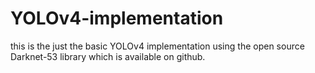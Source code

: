 # YOLOv4-implementation
this is the just the basic YOLOv4 implementation using the open source Darknet-53 library which is available on github.
